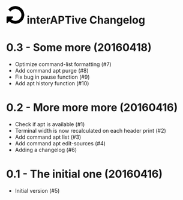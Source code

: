 ![logo](https://raw.githubusercontent.com/yafp/interAPTive/master/doc/fa-repeat_64_0_000000_none.png) interAPTive Changelog
==========


0.3 - Some more (20160418)
==========================
- Optimize command-list formatting (#7)
- Add command apt purge (#8)
- Fix bug in pause function (#9)
- Add apt history function (#10)


0.2 - More more more (20160416)
===============================
- Check if apt is available (#1)
- Terminal width is now recalculated on each header print (#2)
- Add command apt list (#3)
- Add command apt edit-sources (#4)
- Adding a changelog (#6)


0.1 - The initial one (20160416)
================================
- Initial version (#5)

